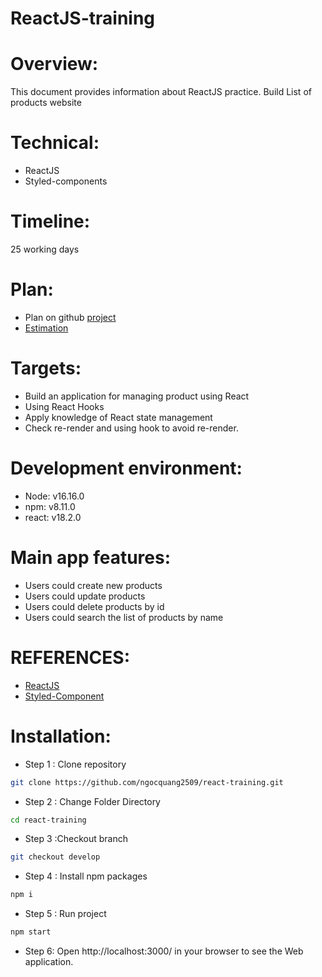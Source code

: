 # ReactJS-training

# Overview:

This document provides information about ReactJS practice. Build List of products website

# Technical:

-   ReactJS
-   Styled-components

# Timeline:

25 working days

# Plan:

-   Plan on github [project](https://github.com/users/ngocquang2509/projects/1)
-   [Estimation](https://docs.google.com/document/d/1M5Iyz7WvfLT4bIoC2HYgJFENyMZqxgkY8HdDGOZ-87A/edit#)

# Targets:

-   Build an application for managing product using React
-   Using React Hooks
-   Apply knowledge of React state management
-   Check re-render and using hook to avoid re-render.

# Development environment:

-   Node: v16.16.0
-   npm: v8.11.0
-   react: v18.2.0

# Main app features:

-   Users could create new products
-   Users could update products
-   Users could delete products by id
-   Users could search the list of products by name

# REFERENCES:

-   [ReactJS](https://reactjs.org/docs/thinking-in-react.html)
-   [Styled-Component](https://styled-components.com/docs)

# Installation:

-   Step 1 : Clone repository

```bash
git clone https://github.com/ngocquang2509/react-training.git
```

-   Step 2 : Change Folder Directory

```bash
cd react-training
```

-   Step 3 :Checkout branch

```bash
git checkout develop
```

-   Step 4 : Install npm packages

```bash
npm i
```

-   Step 5 : Run project

```bash
npm start
```

-   Step 6: Open http://localhost:3000/ in your browser to see the Web application.
